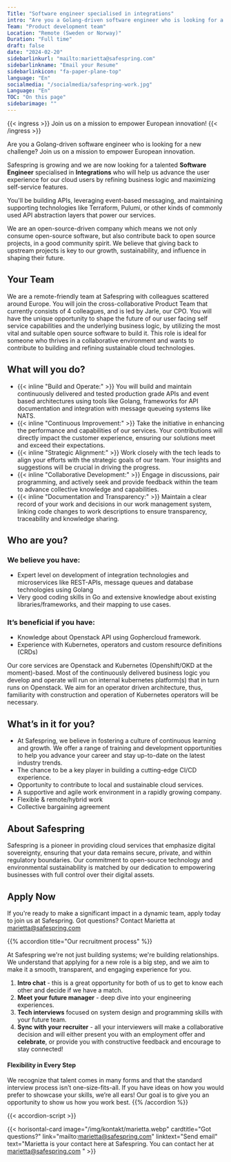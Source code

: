 ```yaml
---
Title: "Software engineer specialised in integrations"
intro: "Are you a Golang-driven software engineer who is looking for a new challenge? Join us on a mission to empower European innovation. "
Team: "Product development team"
Location: "Remote (Sweden or Norway)"
Duration: "Full time"
draft: false
date: "2024-02-20"
sidebarlinkurl: "mailto:marietta@safespring.com"
sidebarlinkname: "Email your Resume"
sidebarlinkicon: "fa-paper-plane-top"
language: "En"
socialmedia: "/socialmedia/safespring-work.jpg"
Language: "En"
TOC: "On this page"
sidebarimage: ""
---
```


{{< ingress >}}
Join us on a mission to empower European innovation!
{{< /ingress >}}

Are you a Golang-driven software engineer who is looking for a new challenge? Join us on a mission to empower European innovation. 
 
Safespring is growing and we are now looking for a talented **Software Engineer** specialised in **Integrations** who will help us advance the user experience for our cloud users by refining business logic and maximizing self-service features. 
 
You'll be building APIs, leveraging event-based messaging, and maintaining supporting technologies like Terraform, Pulumi, or other kinds of commonly used API abstraction layers that power our services.
 
We are an open-source-driven company which means  we not only consume open-source software, but also contribute back to open source projects, in a good community spirit. We believe that giving back to upstream projects is key to our growth, sustainability, and influence in shaping their future.

## Your Team 

We are a remote-friendly team at Safespring with colleagues scattered around Europe. You will join the cross-collaborative Product Team that currently consists of 4 colleagues, and is led by Jarle, our CPO. You will have the unique opportunity to shape the future of our user facing self service capabilities and the underlying business logic, by utilizing the most vital and suitable open source software to build it. This role is ideal for someone who thrives in a collaborative environment and wants to contribute to building and refining sustainable cloud technologies. 

## What will you do?

- {{< inline "Build and Operate:" >}} You will build and maintain continuously delivered and tested production grade APIs and event based architectures using tools like Golang, frameworks for API documentation and integration with message queueing systems like NATS.
- {{< inline "Continuous Improvement:" >}} Take the initiative in enhancing the performance and capabilities of our services. Your contributions will directly impact the customer experience, ensuring our solutions meet and exceed their expectations. 
- {{< inline "Strategic Alignment:" >}} Work closely with the tech leads to align your efforts with the strategic goals of our team. Your insights and suggestions will be crucial in driving the progress. 
- {{< inline "Collaborative Development:" >}} Engage in discussions, pair programming, and actively seek and provide feedback within the team to advance collective knowledge and capabilities.
- {{< inline "Documentation and Transparency:" >}} Maintain a clear record of your work and decisions in our work management system, linking code changes to work descriptions to ensure transparency, traceability and knowledge sharing. 

## Who are you?

### We believe you have: 

- Expert level on development of integration technologies and microservices like REST-APIs, message queues and database technologies using Golang
- Very good coding skills in Go and extensive knowledge about existing libraries/frameworks, and their mapping to use cases. 

### It’s beneficial if you have: 

- Knowledge about Openstack API using Gophercloud framework. 
- Experience with Kubernetes, operators and custom resource definitions (CRDs) 

Our core services are Openstack and Kubernetes (Openshift/OKD at the moment)-based. Most of the continuously delivered business logic you develop and operate will run on internal kubernetes platform(s) that in turn runs on Openstack. We aim for an operator driven architecture, thus, familiarity with construction and operation of Kubernetes operators will be necessary. 

## What’s in it for you?
- At Safespring, we believe in fostering a culture of continuous learning and growth. We offer a range of training and development opportunities to help you advance your career and stay up-to-date on the latest industry trends.
- The chance to be a key player in building a cutting-edge CI/CD experience.
- Opportunity to contribute to local and sustainable cloud services.
- A supportive and agile work environment in a rapidly growing company.
- Flexible & remote/hybrid work
- Collective bargaining agreement


## About Safespring
Safespring is a pioneer in providing cloud services that emphasize digital sovereignty, ensuring that your data remains secure, private, and within regulatory boundaries. Our commitment to open-source technology and environmental sustainability is matched by our dedication to empowering businesses with full control over their digital assets. 

## Apply Now
If you're ready to make a significant impact in a dynamic team, apply today to join us at Safespring. Got questions? Contact Marietta at marietta@safespring.com







{{% accordion title="Our recruitment process" %}}

At Safespring we're not just building systems; we're building relationships. We understand that applying for a new role is a big step, and we aim to make it a smooth, transparent, and engaging experience for you.

1.	**Intro chat** - this is a great opportunity for both of us to get to know each other and decide if we have a match. 
2.	**Meet your future manager** - deep dive into your engineering experiences.  
3.	**Tech interviews** focused on system design and programming skills with your future team.
4.	**Sync with your recruiter** - all your interviewers will make a collaborative decision and will either present you with an employment offer and **celebrate**, or provide you with constructive feedback and encourage to stay connected! 
 
#### Flexibility in Every Step
We recognize that talent comes in many forms and that the standard interview process isn’t one-size-fits-all. If you have ideas on how you would prefer to showcase your skills, we’re all ears! Our goal is to give you an opportunity to show us how you work best.
{{% /accordion %}}

{{< accordion-script >}}

{{< horisontal-card image="/img/kontakt/marietta.webp" cardtitle="Got questions?" link="mailto:marietta@safespring.com" linktext="Send email" text="Marietta is your contact here at Safespring. You can contact her at marietta@safespring.com " >}}
